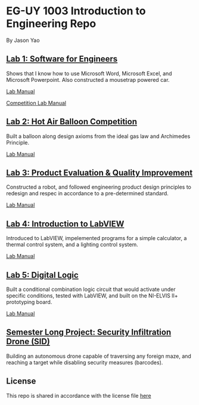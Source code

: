 # EG-UY 1003 Introduction to Engineering Repo

By Jason Yao

## [Lab 1: Software for Engineers](Lab1)

Shows that I know how to use Microsoft Word, Microsoft Excel, and Microsoft Powerpoint. Also constructed a mousetrap powered car.

[Lab Manual](https://manual.eg.poly.edu/index.php/Software_for_Engineers)

[Competition Lab Manual](https://manual.eg.poly.edu/index.php/Mousetrap_Vehicle_Competition)

## [Lab 2: Hot Air Balloon Competition](Lab2)

Built a balloon along design axioms from the ideal gas law and Archimedes Principle.

[Lab Manual](https://manual.eg.poly.edu/index.php/Hot_Air_Balloon_Competition)

## [Lab 3: Product Evaluation & Quality Improvement](Lab3)

Constructed a robot, and followed engineering product design principles to redesign and respec in accordance to a pre-determined standard.

[Lab Manual](https://manual.eg.poly.edu/index.php/Product_Evaluation_and_Quality_Improvement_(EV3))

## [Lab 4: Introduction to LabVIEW](Lab4)

Introduced to LabVIEW, impelemented programs for a simple calculator, a thermal control system, and a lighting control system.

[Lab Manual](https://manual.eg.poly.edu/index.php/Introduction_to_LabVIEW)

## [Lab 5: Digital Logic](Lab5)

Built a conditional combination logic circuit that would activate under specific conditions, tested with LabVIEW, and built on the NI-ELVIS II+ prototyping board.

[Lab Manual](https://manual.eg.poly.edu/index.php/Digital_Logic)

## [Semester Long Project: Security Infiltration Drone (SID)](SemesterProject/SecurityInfiltrationDrone)

Building an autonomous drone capable of traversing any foreign maze, and reaching a target while disabling security measures (barcodes).

## License
This repo is shared in accordance with the license file [here](LICENSE.md)

